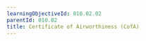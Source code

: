 ```yaml
---
learningObjectiveId: 010.02.02
parentId: 010.02
title: Certificate of Airworthiness (CofA)
---
```



